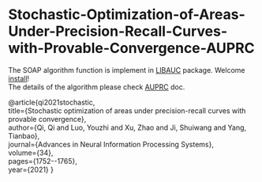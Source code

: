# Stochastic-Optimization-of-Areas-Under-Precision-Recall-Curves-with-Provable-Convergence-AUPRC

The SOAP algorithm function is implement in [LIBAUC](https://libauc.org/) package. Welcome [install](https://libauc.org/get-started/)! \
The details of the algorithm please check [AUPRC](https://github.com/Optimization-AI/LibAUC/blob/main/examples/03_Optimizing_AUPRC_Loss_on_Imbalanced_dataset.ipynb) doc.



@article{qi2021stochastic, \
  title={Stochastic optimization of areas under precision-recall curves with provable convergence},\
  author={Qi, Qi and Luo, Youzhi and Xu, Zhao and Ji, Shuiwang and Yang, Tianbao},\
  journal={Advances in Neural Information Processing Systems},\
  volume={34}, \
  pages={1752--1765}, \
  year={2021}
}
